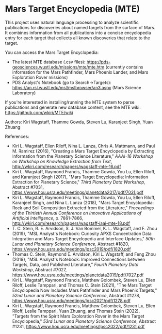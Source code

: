 # Mars Target Encyclopedia (MTE)

This project uses natural language processing to analyze scientific
publications for discoveries about named targets from the surface of
Mars.  It combines information from all publications into a concise
encyclopedia entry for each target that collects all known discoveries
that relate to the target.

You can access the Mars Target Encyclopedia:
* The latest MTE database (.csv files): 
  https://pds-geosciences.wustl.edu/missions/mte/mte.htm 
  (currently contains information for the Mars Pathfinder, 
  Mars Phoenix Lander, and Mars Exploration Rover missions)
* PDS Analyst's Notebook (go to Search->Targets):
  https://an.rsl.wustl.edu/msl/mslbrowser/an3.aspx 
  (Mars Science Laboratory)

If you're interested in installing/running the MTE system to parse 
publications and generate new database content, see the MTE wiki: 
https://github.com/wkiri/MTE/wiki

Authors: Kiri Wagstaff, Thamme Gowda, Steven Lu, Karanjeet Singh,
Yuan Zhuang

References:
* Kiri L. Wagstaff, Ellen Riloff, Nina L. Lanza, Chris A. Mattmann, and Paul M. Ramirez (2016), 
"Creating a Mars Target Encyclopedia by Extracting Information from the Planetary Science Literature," 
_AAAI-16 Workshop on Workshop on Knowledge Extraction from Text_,
http://wkiri.com/research/papers/wagstaff-mte-16.pdf
* Kiri L. Wagstaff, Raymond Francis, Thamme Gowda, You Lu, Ellen Riloff, and Karanjeet Singh (2017), 
"Mars Target Encyclopedia: Information Extraction for Planetary Science,"
_Third Planetary Data Workshop_, Abstract #7031,
https://www.hou.usra.edu/meetings/planetdata2017/pdf/7031.pdf
* Kiri L. Wagstaff, Raymond Francis, Thamme Gowda, You Lu, Ellen Riloff, Karanjeet Singh, and Nina L. Lanza (2018),
"Mars Target Encyclopedia: Rock and Soil Composition Extracted from the Literature," 
_Proceedings of the Thirtieth Annual Conference on Innovative Applications of Artificial Intelligence_, p. 7861-7866,
http://wkiri.com/research/papers/wagstaff-iaai-mte-18.pdf
* T. C. Stein, R. E. Arvidson, S. J. Van Bommel, K. L. Wagstaff, and F. Zhou (2019),
"MSL Analyst's Notebook: Curiosity APXS Concentration Data Integration and Mars Target Encyclopedia and Interface Updates,"
_50th Lunar and Planetary Science Conference_, Abstract #1820,
https://www.hou.usra.edu/meetings/lpsc2019/pdf/1820.pdf
* Thomas C. Stein, Raymond E. Arvidson, Kiri L. Wagstaff, and Feng Zhou (2019),
"MSL Analyst's Notebook: Improved Connections between Targets, Data, and Published Literature," 
_Fourth Planetary Data Workshop_, Abstract #7027,
https://www.hou.usra.edu/meetings/planetdata2019/pdf/7027.pdf
* Kiri L. Wagstaff, Raymond Francis, Matthew Golombek, Steven Lu, Ellen Riloff, Leslie Tamppari, and Thomas C. Stein (2021),
"The Mars Target Encyclopedia Now Includes Mars Pathfinder and Mars Phoenix Targets,"
_52nd Lunar and Planetary Science Conference_, Abstract #1278,
https://www.hou.usra.edu/meetings/lpsc2021/pdf/1278.pdf
* Kiri L. Wagstaff, Raymond Francis, Matthew Golombek, Steven Lu, Ellen Riloff, Leslie Tamppari, Yuan Zhuang, and Thomas Stein (2022),
"Targets from the Spirit Mars Exploration Rover in the Mars Target Encyclopedia,"
_53rd Lunar and Planetary Science Conference_, Abstract #1231,
https://www.hou.usra.edu/meetings/lpsc2022/pdf/1231.pdf
